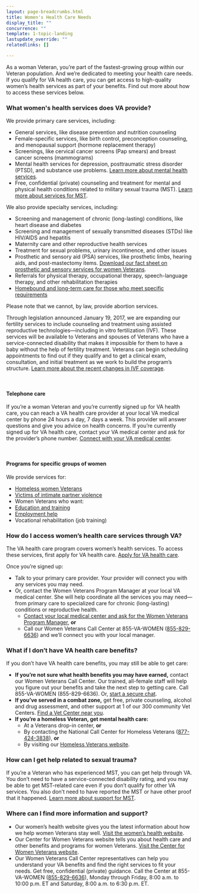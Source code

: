 ```yaml
---
layout: page-breadcrumbs.html
title: Women's Health Care Needs
display_title: ""
concurrence: ""
template: 1-topic-landing
lastupdate_override: ""
relatedlinks: []

---
```


<div class="va-introtext">

As a woman Veteran, you’re part of the fastest-growing group within our Veteran population. And we’re dedicated to meeting your health care needs. If you qualify for VA health care, you can get access to high-quality women’s health services as part of your benefits. Find out more about how to access these services below.

</div>

<div class="feature" markdown=“1”>

### What women's health services does VA provide?

We provide primary care services, including:

- General services, like disease prevention and nutrition counseling
- Female-specific services, like birth control, preconception counseling, and menopausal support (hormone replacement therapy)
- Screenings, like cervical cancer screens (Pap smears) and breast cancer screens (mammograms)
- Mental health services for depression, posttraumatic stress disorder (PTSD), and substance use problems. [Learn more about mental health services](/healthcare/health-conditions/mental-health/).
- Free, confidential (private) counseling and treatment for mental and physical health conditions related to military sexual trauma (MST). [Learn more about services for MST](/healthcare/health-conditions/military-sexual-trauma/).
 
We also provide specialty services, including:

- Screening and management of chronic (long-lasting) conditions, like heart disease and diabetes
- Screening and management of sexually transmitted diseases (STDs) like HIV/AIDS and hepatitis
- Maternity care and other reproductive health services
- Treatment for sexual problems, urinary incontinence, and other issues
- Prosthetic and sensory aid (PSA) services, like prosthetic limbs, hearing aids, and post-mastectomy items. [Download our fact sheet on prosthetic and sensory services for women Veterans](https://www.prosthetics.va.gov/factsheet/PSAS-FactSheet-WomenVets.pdf). 
- Referrals for physical therapy, occupational therapy, speech-language therapy, and other rehabilitation therapies
- [Homebound and long-term care for those who meet specific requirements](/healthcare/about-va-health-care/assisted-living-and-home-health-care)

Please note that we cannot, by law, provide abortion services. 

Through legislation announced January 19, 2017, we are expanding our fertility services to include counseling and treatment using assisted reproductive technologies—including in vitro fertilization (IVF). These services will be available to Veterans and spouses of Veterans who have a service-connected disability that makes it impossible for them to have a baby without the help of fertility treatment. Veterans can begin scheduling appointments to find out if they qualify and to get a clinical exam, consultation, and initial treatment as we work to build the program’s structure. [Learn more about the recent changes in IVF coverage](https://www.va.gov/opa/pressrel/pressrelease.cfm?id=2854).

<br>

#### Telephone care

If you’re a woman Veteran and you’re currently signed up for VA health care, you can reach a VA health care provider at your local VA medical center by phone 24 hours a day, 7 days a week. This provider will answer questions and give you advice on health concerns. If you’re currently signed up for VA health care, contact your VA medical center and ask for the provider’s phone number. [Connect with your VA medical center](https://www.va.gov/health/vamc/). 

<br>

#### Programs for specific groups of women

We provide services for:

- [Homeless women Veterans](https://www.va.gov/homeless//for_women_veterans.asp)
- [Victims of intimate partner violence](https://www.womenshealth.va.gov/outreachmaterials/abuseandviolence/intimatepartnerviolence.asp) 
-	Women Veterans who want: 
  - [Education and training](/education/)
  - [Employment help](/employment/) 
  - Vocational rehabilitation (job training)

</div>

### How do I access women’s health care services through VA? 

The VA health care program covers women’s health services. To access these services, first apply for VA health care. [Apply for VA health care](/healthcare/apply/). 

Once you’re signed up:

- Talk to your primary care provider. Your provider will connect you with any services you may need.
- Or, contact the Women Veterans Program Manager at your local VA medical center. She will help coordinate all the services you may need—from primary care to specialized care for chronic (long-lasting) conditions or reproductive health. 
  - [Contact your local medical center and ask for the Women Veterans Program Manager](https://www.va.gov/health/vamc/), **or** 
  - Call our Women Veterans Call Center at 855-VA-WOMEN (<a href="tel:+1phonenumber">855-829-6636</a>) and we’ll connect you with your local manager.

### What if I don’t have VA health care benefits? 

If you don’t have VA health care benefits, you may still be able to get care:

- **If you’re not sure what health benefits you may have earned,** contact our Women Veterans Call Center. Our trained, all-female staff will help you figure out your benefits and take the next step to getting care. Call 855-VA-WOMEN (855-829-6636). Or, [start a secure chat](https://www.womenshealth.va.gov/WOMENSHEALTH/programoverview/wvcc.asp).  
- **If you’ve served in a combat zone,** get free, private counseling, alcohol and drug assessment, and other support at 1 of our 300 community Vet Centers. [Find a Vet Center near you](https://www.va.gov/directory/guide/vetcenter.asp). 
- **If you’re a homeless Veteran, get mental health care:**
  - At a Veterans drop-in center, **or** 
  - By contacting the National Call Center for Homeless Veterans (<a href="tel:+1phonenumber">877-424-3838</a>), **or** 
  - By visiting our [Homeless Veterans website](https://www.va.gov/homeless/).

### How can I get help related to sexual trauma?

If you’re a Veteran who has experienced MST, you can get help through VA. You don’t need to have a service-connected disability rating, and you may be able to get MST-related care even if you don’t qualify for other VA services. You also don’t need to have reported the MST or have other proof that it happened. [Learn more about support for MST](/healthcare/health-conditions/military-sexual-trauma/).

### Where can I find more information and support?

- Our women’s health website gives you the latest information about how we help women Veterans stay well. [Visit the women’s health website](https://www.womenshealth.va.gov/).
- Our Center for Women Veterans website tells you about health care and other benefits and programs for women Veterans. [Visit the Center for Women Veterans website](https://www.va.gov/womenvet/). 
- Our Women Veterans Call Center representatives can help you understand your VA benefits and find the right services to fit your needs. Get free, confidential (private) guidance. Call the Center at 855-VA-WOMEN (<a href="tel:+1phonenumber">855-829-6636</a>), Monday through Friday, 8:00 a.m. to 10:00 p.m. ET and Saturday, 8:00 a.m. to 6:30 p.m. ET.
